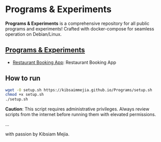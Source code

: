 # Programs & Experiments

**Programs & Experiments** is a comprehensive repository for all public programs and experiments! Crafted with docker-compose for seamless operation on Debian/Linux.

## [Programs & Experiments](https://kibsaimmejia.github.io/Programs)

- [Restaurant Booking App](https://kibsaimmejia.github.io/Programs/RestaurantBooking): Restaurant Booking App

## How to run

``` bash
wget -O setup.sh https://kibsaimmejia.github.io/Programs/setup.sh
chmod +x setup.sh
./setup.sh
```

**Caution**: This script requires administrative privileges. Always review scripts from the internet before running them with elevated permissions.

...

with passion by Kibsiam Mejia.
